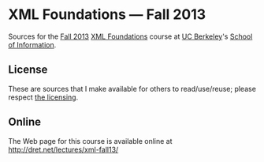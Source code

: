 XML Foundations — Fall 2013
===========================

Sources for the [Fall 2013](http://www.ischool.berkeley.edu/courses/2013/fall) [XML Foundations](http://www.ischool.berkeley.edu/courses/i242) course at [UC Berkeley](http://www.berkeley.edu/)'s [School of Information](http://www.ischool.berkeley.edu/).

License
-------

These are sources that I make available for others to read/use/reuse; please respect [the licensing](../LICENSE).

Online
------

The Web page for this course is available online at http://dret.net/lectures/xml-fall13/